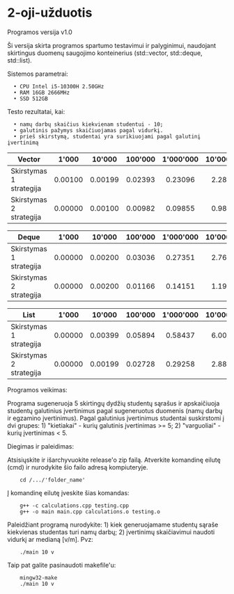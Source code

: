 # 2-oji-užduotis

Programos versija v1.0

Ši versija skirta programos spartumo testavimui ir palyginimui, naudojant skirtingus duomenų saugojimo konteinerius (std::vector, std::deque, std::list).

Sistemos parametrai:

      • CPU Intel i5-10300H 2.50GHz
      • RAM 16GB 2666MHz
      • SSD 512GB

Testo rezultatai, kai:

      • namų darbų skaičius kiekvienam studentui - 10;
      • galutinis pažymys skaičiuojamas pagal vidurkį.
      • prieš skirstymą, studentai yra surikiuojami pagal galutinį įvertinimą

| Vector                             | 1'000   | 10'000  | 100'000 | 1'000'000 | 10'000'000 |
| ---------------------------------- | :---:   | :---:   | :---:   | :---:     | :---:      |
| Skirstymas 1 strategija            | 0.00100 | 0.00199 | 0.02393 | 0.23096   | 2.28685    |
| Skirstymas 2 strategija            | 0.00000 | 0.00100 | 0.00982 | 0.09855   | 0.98102    |

| Deque                              | 1'000   | 10'000  | 100'000 | 1'000'000 | 10'000'000 |
| ---------------------------------- | :---:   | :---:   | :---:   | :---:     | :---:      |
| Skirstymas 1 strategija            | 0.00000 | 0.00200 | 0.03036 | 0.27351   | 2.76711    |
| Skirstymas 2 strategija            | 0.00000 | 0.00200 | 0.01166 | 0.14151   | 1.19002    |

| List                               | 1'000   | 10'000  | 100'000 | 1'000'000 | 10'000'000 |
| ---------------------------------- | :---:   | :---:   | :---:   | :---:     | :---:      |
| Skirstymas 1 strategija            | 0.00000 | 0.00399 | 0.05894 | 0.58437   | 6.00405    |
| Skirstymas 2 strategija            | 0.00000 | 0.00199 | 0.02728 | 0.29258   | 2.88519    |

Programos veikimas:

Programa sugeneruoja 5 skirtingų dydžių studentų sąrašus ir apskaičiuoja studentų galutinius
įvertinimus pagal sugeneruotus duomenis (namų darbų ir egzamino įvertinimus).
Pagal galutinius įvertinimus studentai suskirstomi į dvi grupes:
      1) "kietiakai" - kurių galutinis įvertinimas >= 5;
      2) "varguoliai" - kurių įvertinimas < 5.

Diegimas ir paleidimas:

   Atsisiųskite ir išarchyvuokite release'o zip failą.
   Atverkite komandinę eilutę (cmd) ir nurodykite šio failo adresą kompiuteryje.

        cd /.../'folder_name'

   Į komandinę eilutę įveskite šias komandas:

        g++ -c calculations.cpp testing.cpp
        g++ -o main main.cpp calculations.o testing.o
        
   Paleidžiant programą nurodykite:
      1) kiek generuojamame studentų sąraše kiekvienas studentas turi namų darbų;
      2) įvertinimų skaičiavimui naudoti vidurkį ar medianą [v/m].
   Pvz:
   
        ./main 10 v
        
   Taip pat galite pasinaudoti makefile'u:
      
        mingw32-make
        ./main 10 v
